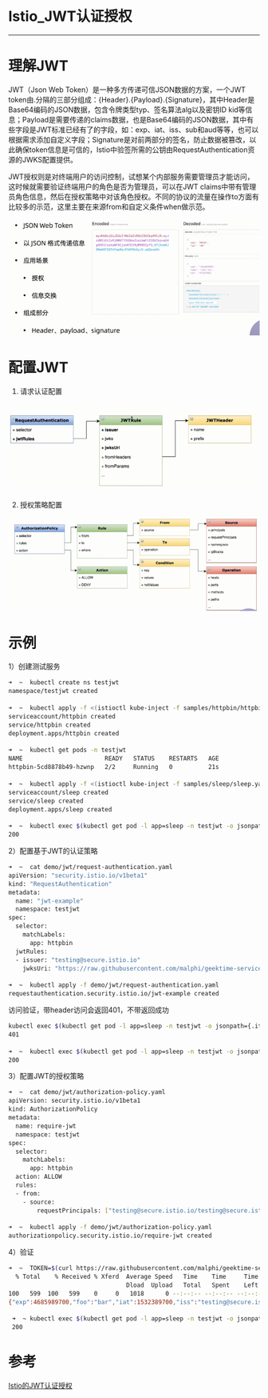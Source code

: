 # Istio_JWT认证授权

---

# 理解JWT

JWT（Json Web Token）是一种多方传递可信JSON数据的方案，一个JWT token由.分隔的三部分组成：{Header}.{Payload}.{Signature}，其中Header是Base64编码的JSON数据，包含令牌类型typ、签名算法alg以及密钥ID kid等信息；Payload是需要传递的claims数据，也是Base64编码的JSON数据，其中有些字段是JWT标准已经有了的字段，如：exp、iat、iss、sub和aud等等，也可以根据需求添加自定义字段；Signature是对前两部分的签名，防止数据被篡改，以此确保token信息是可信的，Istio中验签所需的公钥由RequestAuthentication资源的JWKS配置提供。

JWT授权则是对终端用户的访问控制，试想某个内部服务需要管理员才能访问，这时候就需要验证终端用户的角色是否为管理员，可以在JWT claims中带有管理员角色信息，然后在授权策略中对该角色授权。不同的协议的流量在操作to方面有比较多的示范，这里主要在来源from和自定义条件when做示范。

![](../images/2022/08/20220811164051.png)

# 配置JWT

1. 请求认证配置

![](../images/2022/08/20220811164112.png)

2. 授权策略配置

![](../images/2022/08/20220811164120.png)

# 示例

1）创建测试服务

```bash
➜  ~  kubectl create ns testjwt 
namespace/testjwt created

➜  ~  kubectl apply -f <(istioctl kube-inject -f samples/httpbin/httpbin.yaml) -n testjwt  
serviceaccount/httpbin created
service/httpbin created
deployment.apps/httpbin created

➜  ~  kubectl get pods -n testjwt  
NAME                       READY   STATUS    RESTARTS   AGE
httpbin-5cd8878b49-hzwnp   2/2     Running   0          21s

➜  ~  kubectl apply -f <(istioctl kube-inject -f samples/sleep/sleep.yaml) -n testjwt  
serviceaccount/sleep created
service/sleep created
deployment.apps/sleep created

➜  ~  kubectl exec $(kubectl get pod -l app=sleep -n testjwt -o jsonpath={.items..metadata.name}) -c sleep -n testjwt -- curl http://httpbin.testjwt:8000/ip -s -o /dev/null -w "%{http_code}\n"
200
```

2）配置基于JWT的认证策略

```bash
➜  ~  cat demo/jwt/request-authentication.yaml 
apiVersion: "security.istio.io/v1beta1"
kind: "RequestAuthentication"
metadata:
  name: "jwt-example"
  namespace: testjwt
spec:
  selector:
    matchLabels:
      app: httpbin
  jwtRules:
  - issuer: "testing@secure.istio.io"
    jwksUri: "https://raw.githubusercontent.com/malphi/geektime-servicemeth/master/c3-19/jwks.json"

➜  ~  kubectl apply -f demo/jwt/request-authentication.yaml 
requestauthentication.security.istio.io/jwt-example created
```

访问验证，带header访问会返回401，不带返回成功

```bash
kubectl exec $(kubectl get pod -l app=sleep -n testjwt -o jsonpath={.items..metadata.name}) -c sleep -n testjwt -- curl http://httpbin.testjwt:8000/headers  -H "Authorization: Bearer invalidToken" -s -o /dev/null -w "%{http_code}\n" 
401

➜  ~  kubectl exec $(kubectl get pod -l app=sleep -n testjwt -o jsonpath={.items..metadata.name}) -c sleep -n testjwt -- curl http://httpbin.testjwt:8000/headers  -s -o /dev/null -w "%{http_code}\n"   
200
```

3）配置JWT的授权策略

```bash
➜  ~  cat demo/jwt/authorization-policy.yaml  
apiVersion: security.istio.io/v1beta1
kind: AuthorizationPolicy
metadata:
  name: require-jwt
  namespace: testjwt
spec:
  selector:
    matchLabels:
      app: httpbin
  action: ALLOW
  rules:
  - from:
    - source:
        requestPrincipals: ["testing@secure.istio.io/testing@secure.istio.io"]

➜  ~  kubectl apply -f demo/jwt/authorization-policy.yaml   
authorizationpolicy.security.istio.io/require-jwt created
```

4）验证

```bash
➜  ~  TOKEN=$(curl https://raw.githubusercontent.com/malphi/geektime-servicemesh/master/c3-19/demo.jwt) && echo $TOKEN | cut -d '.' -f 2 - | base64 --decode -
  % Total    % Received % Xferd  Average Speed   Time    Time     Time  Current
                                 Dload  Upload   Total   Spent    Left  Speed
100   599  100   599    0     0   1018      0 --:--:-- --:--:-- --:--:--  1020
{"exp":4685989700,"foo":"bar","iat":1532389700,"iss":"testing@secure.istio.io","sub":"testing@secure.istio.io"}%  

 ➜  ~ kubectl exec $(kubectl get pod -l app=sleep -n testjwt -o jsonpath={.items..metadata.name}) -c sleep -n testjwt -- curl "http://httpbin.foo:8000/headers" -s -o /dev/null -H "Authorization: Bearer $TOKEN" -w "%{http_code}\n"
 200
```

# 参考

[Istio的JWT认证授权](https://blog.csdn.net/Micky_Yang/article/details/119713765)